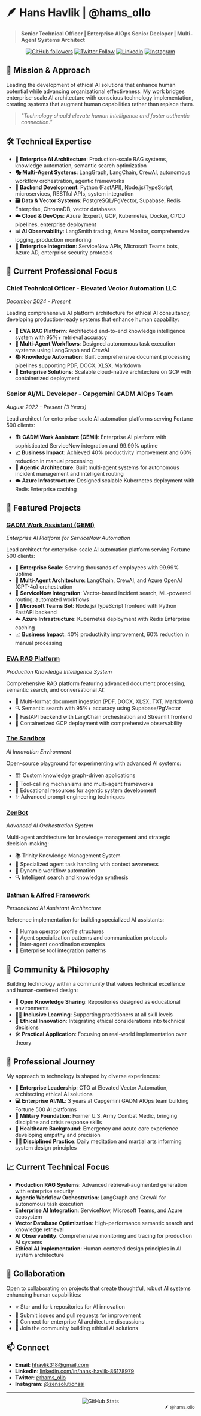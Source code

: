 # 🪶 **Hans Havlik | @hams_ollo**

> **Senior Technical Officer | Enterprise AIOps Senior Deeloper | Multi-Agent Systems Architect**

<div align="center">
  
[![GitHub followers](https://img.shields.io/github/followers/Hams-Ollo?style=social)](https://github.com/Hams-Ollo)
[![Twitter Follow](https://img.shields.io/twitter/follow/hams_ollo?style=social)](https://twitter.com/hams_ollo)
[![LinkedIn](https://img.shields.io/badge/LinkedIn-Connect-blue)](https://www.linkedin.com/in/hans-havlik-86178979/)
[![Instagram](https://img.shields.io/badge/Instagram-Follow-purple)](https://www.instagram.com/zensolutionsai/)
  
</div>

## 🦾 Mission & Approach

Leading the development of ethical AI solutions that enhance human potential while advancing organizational effectiveness. My work bridges enterprise-scale AI architecture with conscious technology implementation, creating systems that augment human capabilities rather than replace them.

> *"Technology should elevate human intelligence and foster authentic connection."*

## 🛠️ Technical Expertise

- **🤖 Enterprise AI Architecture**: Production-scale RAG systems, knowledge automation, semantic search optimization
- **🎭 Multi-Agent Systems**: LangGraph, LangChain, CrewAI, autonomous workflow orchestration, agentic frameworks
- **🔌 Backend Development**: Python (FastAPI), Node.js/TypeScript, microservices, RESTful APIs, system integration
- **🗃️ Data & Vector Systems**: PostgreSQL/PgVector, Supabase, Redis Enterprise, ChromaDB, vector databases
- **☁️ Cloud & DevOps**: Azure (Expert), GCP, Kubernetes, Docker, CI/CD pipelines, enterprise deployment
- **📊 AI Observability**: LangSmith tracing, Azure Monitor, comprehensive logging, production monitoring
- **🏢 Enterprise Integration**: ServiceNow APIs, Microsoft Teams bots, Azure AD, enterprise security protocols

## 🚀 Current Professional Focus

### Chief Technical Officer - Elevated Vector Automation LLC
*December 2024 - Present*

Leading comprehensive AI platform architecture for ethical AI consultancy, developing production-ready systems that enhance human capability:

- **🧠 EVA RAG Platform**: Architected end-to-end knowledge intelligence system with 95%+ retrieval accuracy
- **🔄 Multi-Agent Workflows**: Designed autonomous task execution systems using LangGraph and CrewAI
- **📚 Knowledge Automation**: Built comprehensive document processing pipelines supporting PDF, DOCX, XLSX, Markdown
- **🔧 Enterprise Solutions**: Scalable cloud-native architecture on GCP with containerized deployment

### Senior AI/ML Developer - Capgemini GADM AIOps Team
*August 2022 - Present (3 Years)*

Lead architect for enterprise-scale AI automation platforms serving Fortune 500 clients:

- **🏗️ GADM Work Assistant (GEMI)**: Enterprise AI platform with sophisticated ServiceNow integration and 99.99% uptime
- **📈 Business Impact**: Achieved 40% productivity improvement and 60% reduction in manual processing
- **🤖 Agentic Architecture**: Built multi-agent systems for autonomous incident management and intelligent routing
- **☁️ Azure Infrastructure**: Designed scalable Kubernetes deployment with Redis Enterprise caching

## 🚀 Featured Projects

### [GADM Work Assistant (GEMI)](https://github.com/Hams-Ollo/gadm-work-assistant)
*Enterprise AI Platform for ServiceNow Automation*

Lead architect for enterprise-scale AI automation platform serving Fortune 500 clients:

- 🏢 **Enterprise Scale**: Serving thousands of employees with 99.99% uptime
- 🤖 **Multi-Agent Architecture**: LangChain, CrewAI, and Azure OpenAI (GPT-4o) orchestration
- 🔧 **ServiceNow Integration**: Vector-based incident search, ML-powered routing, automated workflows
- 💬 **Microsoft Teams Bot**: Node.js/TypeScript frontend with Python FastAPI backend
- ☁️ **Azure Infrastructure**: Kubernetes deployment with Redis Enterprise caching
- 📈 **Business Impact**: 40% productivity improvement, 60% reduction in manual processing

### [EVA RAG Platform](https://github.com/Hams-Ollo/eva-rag-platform)
*Production Knowledge Intelligence System*

Comprehensive RAG platform featuring advanced document processing, semantic search, and conversational AI:

- 📄 Multi-format document ingestion (PDF, DOCX, XLSX, TXT, Markdown)
- 🔍 Semantic search with 95%+ accuracy using Supabase/PgVector
- 🎯 FastAPI backend with LangChain orchestration and Streamlit frontend
- 🐳 Containerized GCP deployment with comprehensive observability

### [The Sandbox](https://github.com/Hams-Ollo/the_sandbox)
*AI Innovation Environment*

Open-source playground for experimenting with advanced AI systems:

- 🏗️ Custom knowledge graph-driven applications
- 🧪 Tool-calling mechanisms and multi-agent frameworks
- 🤖 Educational resources for agentic system development
- ✨ Advanced prompt engineering techniques

### [ZenBot](https://github.com/Hams-Ollo/ZenBot)
*Advanced AI Orchestration System*

Multi-agent architecture for knowledge management and strategic decision-making:

- 📚 Trinity Knowledge Management System
- 🤖 Specialized agent task handling with context awareness
- 🔄 Dynamic workflow automation
- 🔍 Intelligent search and knowledge synthesis

### [Batman & Alfred Framework](https://github.com/Hams-Ollo/batman-alfred)
*Personalized AI Assistant Architecture*

Reference implementation for building specialized AI assistants:

- 🦇 Human operator profile structures
- 🤵 Agent specialization patterns and communication protocols
- 🧩 Inter-agent coordination examples
- 🔧 Enterprise tool integration patterns

## 🌱 Community & Philosophy

Building technology within a community that values technical excellence and human-centered design:

- 📖 **Open Knowledge Sharing**: Repositories designed as educational environments
- 🧑‍🏫 **Inclusive Learning**: Supporting practitioners at all skill levels
- 🔬 **Ethical Innovation**: Integrating ethical considerations into technical decisions
- 🛠️ **Practical Application**: Focusing on real-world implementation over theory

## 💼 Professional Journey

My approach to technology is shaped by diverse experiences:

- **🏢 Enterprise Leadership**: CTO at Elevated Vector Automation, architecting ethical AI solutions
- **💻 Enterprise AI/ML**: 3 years at Capgemini GADM AIOps team building Fortune 500 AI platforms
- **🦅 Military Foundation**: Former U.S. Army Combat Medic, bringing discipline and crisis response skills
- **🏥 Healthcare Background**: Emergency and acute care experience developing empathy and precision
- **🧘‍♂️ Disciplined Practice**: Daily meditation and martial arts informing system design principles

## 📈 Current Technical Focus

- **Production RAG Systems**: Advanced retrieval-augmented generation with enterprise security
- **Agentic Workflow Orchestration**: LangGraph and CrewAI for autonomous task execution
- **Enterprise AI Integration**: ServiceNow, Microsoft Teams, and Azure ecosystem
- **Vector Database Optimization**: High-performance semantic search and knowledge retrieval
- **AI Observability**: Comprehensive monitoring and tracing for production AI systems
- **Ethical AI Implementation**: Human-centered design principles in AI system architecture

## 🤝 Collaboration

Open to collaborating on projects that create thoughtful, robust AI systems enhancing human capabilities:

- ⭐ Star and fork repositories for AI innovation
- 🐛 Submit issues and pull requests for improvement
- 💬 Connect for enterprise AI architecture discussions
- 🌱 Join the community building ethical AI solutions

## 📫 Connect

- **Email**: [hhavlik318@gmail.com](mailto:hhavlik318@gmail.com)
- **LinkedIn**: [linkedin.com/in/hans-havlik-86178979](https://www.linkedin.com/in/hans-havlik-86178979/)
- **Twitter**: [@hams_ollo](https://twitter.com/hams_ollo)
- **Instagram**: [@zensolutionsai](https://www.instagram.com/zensolutionsai/)

---

<div align="center">
  <img src="https://github-readme-stats.vercel.app/api?username=Hams-Ollo&show_icons=true&theme=tokyonight" alt="GitHub Stats" />
</div>

<div align="right">
  <sub>🪶 @hams_ollo</sub>
</div>
